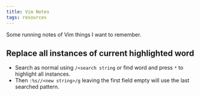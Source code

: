 ```yaml
---
title: Vim Notes
tags: resources
---
```


Some running notes of Vim things I want to remember.

## Replace all instances of current highlighted word

  - Search as normal using `/<search string` or find word and press `*` to
    highlight all instances.
  - Then `:%s//<new string>/g` leaving the first field empty will use the last
    searched pattern.
